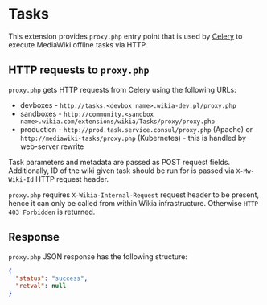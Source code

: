 Tasks
=====

This extension provides `proxy.php` entry point that is used by [Celery](https://github.com/Wikia/celery-workers) to execute MediaWiki offline tasks via HTTP.

## HTTP requests to `proxy.php`

`proxy.php` gets HTTP requests from Celery using the following URLs:

* devboxes - `http://tasks.<devbox name>.wikia-dev.pl/proxy.php`
* sandboxes - `http://community.<sandbox name>.wikia.com/extensions/wikia/Tasks/proxy/proxy.php`
* production - `http://prod.task.service.consul/proxy.php` (Apache) or `http://mediawiki-tasks/proxy.php` (Kubernetes) - this is handled by web-server rewrite

Task parameters and metadata are passed as POST request fields.
Additionally, ID of the wiki given task should be run for is passed via `X-Mw-Wiki-Id` HTTP request header.

`proxy.php` requires `X-Wikia-Internal-Request` request header to be present,
hence it can only be called from within Wikia infrastructure. Otherwise `HTTP 403 Forbidden` is returned.

## Response

`proxy.php` JSON response has the following structure:

```json
{
  "status": "success",
  "retval": null
}
```
